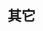 # 其它

<script setup>
    let data=[{name:'时间轴',code:'AnTimeline'},
    {name:'分页组件',code:'AnPagination'},
    {name:'行列布局',code:'AnGrid'},
    {name:'自定义组件',code:'AnCustomNormal'}
    ]
</script>

<element :data="data"></element>
